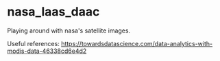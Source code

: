 # nasa_laas_daac
Playing around with nasa's satellite images.

Useful references:
https://towardsdatascience.com/data-analytics-with-modis-data-46338cd6e4d2